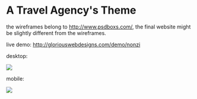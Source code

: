 # A Travel Agency's Theme

the wireframes belong to http://www.psdboxs.com/, the final website might be slightly different from the wireframes.

live demo: http://gloriouswebdesigns.com/demo/nonzi

desktop:

![](/assets/imgs/wireframes/wireframe.jpg)

mobile:

![](/assets/imgs/wireframes/wireframe-mobile.png)
